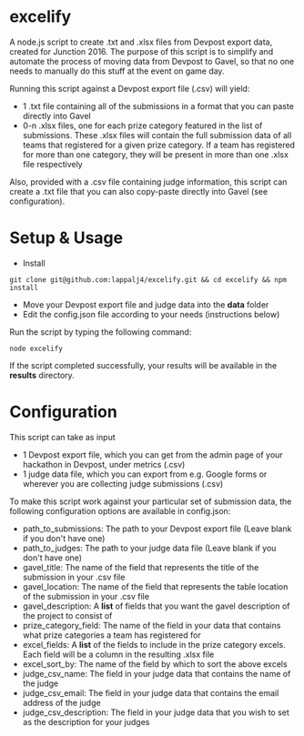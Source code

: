 # excelify
A node.js script to create .txt and .xlsx files from Devpost export data, created for Junction 2016. The purpose of this script is to simplify and automate the process of moving data from Devpost to Gavel, so that no one needs to manually do this stuff at the event on game day.

Running this script against a Devpost export file (.csv) will yield: 

- 1 .txt file containing all of the submissions in a format that you can paste directly into Gavel
- 0-n .xlsx files, one for each prize category featured in the list of submissions. These .xlsx files will contain the full submission data of all teams that registered for a given prize category. If a team has registered for more than one category, they will be present in more than one .xlsx file respectively

Also, provided with a .csv file containing judge information, this script can create a .txt file that you can also copy-paste directly into Gavel (see configuration).

# Setup & Usage
- Install 

`git clone git@github.com:lappalj4/excelify.git && cd excelify && npm install`

- Move your Devpost export file and judge data into the **data** folder
- Edit the config.json file according to your needs (instructions below)

Run the script by typing the following command:

`node excelify`

If the script completed successfully, your results will be available in the **results** directory.

# Configuration 

This script can take as input 

- 1 Devpost export file, which you can get from the admin page of your hackathon in Devpost, under metrics (.csv)
- 1 judge data file, which you can export from e.g. Google forms or wherever you are collecting judge submissions (.csv)

To make this script work against your particular set of submission data, the following configuration options are available in config.json:

- path_to_submissions: The path to your Devpost export file (Leave blank if you don't have one)
- path_to_judges: The path to your judge data file (Leave blank if you don't have one)
- gavel_title: The name of the field that represents the title of the submission in your .csv file
- gavel_location: The name of the field that represents the table location of the submission in your .csv file
- gavel_description: A **list** of fields that you want the gavel description of the project to consist of
- prize_category_field: The name of the field in your data that contains what prize categories a team has registered for
- excel_fields: A **list** of the fields to include in the prize category excels. Each field will be a column in the resulting .xlsx file
- excel_sort_by: The name of the field by which to sort the above excels
- judge_csv_name: The field in your judge data that contains the name of the judge
- judge_csv_email: The field in your judge data that contains the email address of the judge
- judge_csv_description: The field in your judge data that you wish to set as the description for your judges
